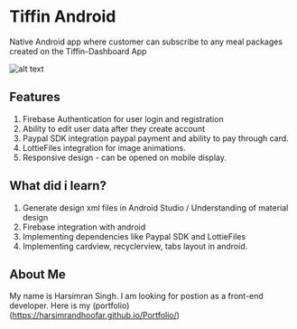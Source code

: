 # Tiffin Android
 Native Android app where customer can subscribe to any meal packages created on the Tiffin-Dashboard App
 
 ![alt text](https://harsimrandhoofar.github.io/Portfolio/images/AndroidGif.gif)
## Features
1. Firebase Authentication for user login and registration
2. Ability to edit user data after they create account
3. Paypal SDK integration paypal payment and ability to pay through card.
4. LottieFiles integration for image animations.
5. Responsive design - can be opened on mobile display.

## What did i learn?

1. Generate design xml files in Android Studio / Understanding of material design
2. Firebase integration with android
3. Implementing dependencies like Paypal SDK and LottieFiles
4. Implementing cardview, recyclerview, tabs layout in android.

## About Me

My name is Harsimran Singh. I am looking for postion as a front-end developer. Here is my (portfolio)(https://harsimrandhoofar.github.io/Portfolio/)
